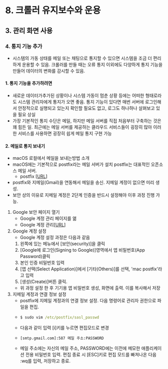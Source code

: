 # 8. 크롤러 유지보수와 운용
## 3. 관리 화면 사용
### 4. 통지 기능 추가
- 시스템의 가동 상태를 메일 또는 채팅으로 통지할 수 있으면 시스템을 조금 더 편리하게 운용할 수 있음. 크롤러를 만들 때는 오류 통지 이외에도 다양하게 통지 기능을 만들어 데이터의 변화를 감시할 수 있음.
#### 1. 통지 기능을 추가하려면
   -  새로운 데이터가추가된 상황이나 시스템 가동이 멈춘 상황 등에는 어떠한 형태로라도 시스템 관리자에게 통지가 오면 좋음. 통지 기능이 있다면 매번 서버에 로그인해서 안정적으로 실행되고 있는지 확인할 필요도 없고, 로그도 하나하나 살펴보고 있을 필요 상실
   -  가장 기본적인 통지 수단은 메일, 하지만 메일 서버를 직접 처음부터 구축하는 것은 꽤 힘든 일. 최근에는 메일 서버를 제공하는 클라우드 서비스들이 굉장히 많아 이러한 서비스를 사용하면 굉장히 쉽게 메일 통지 구현 가능
#### 2. 메일로 통지 보내기
   - macOS 로컬에서 메일을 보내는방법 소개
   - macOS에는 기본적으로 postfix라는 메일 서버가 설치 postfix는 대표적인 오픈소스 메일 서버.
     - postfix [[URL](http:/www.postfix.org/)]
   - postfix와 지메일(Gmail)을 연동해서 메일을 송신. 지메일 계정이 없으면 미리 생성.
   - 보안 상의 이유로 지메일 계정은 2단계 인증을 반드시 설정해야 이후 과정 진행 가능.
1. Google 보안 페이지 열기
   - Google 계정 관리 페이지를 엶
   - Google 계정 관리[[URL](https://myaccount.google.com)]
2. Google 계정 설정
   - Google 계정 설정 과정은 다음과 같음
   1. 왼쪽에 있는 메뉴에서 [보안(security)]을 클릭
   2. [Google에 로그인(Signing to Google)]영역에서 앱 비밀번호(App Password)클릭
   3. 본인 인증 비밀번호 입력
   4. [앱 선택(Select Application)]에서 [기타(Others)]를 선택, 'mac postfix'라고 입력
   5. [생성(Create)]버튼 클릭.
   - 위 과정 설정 한 후 기기용 앱 비밀번호 생성, 화면에 출력. 이를 복사해서 저장
3. 지메일 계정과 연결 정보 설정
   - postfix에 지메일 계정과의 연결 정보 설정. 다음 명령어로 관리자 권한으로 파일을 편집.
   - ```cmd
     $ sudo vim /etc/postfix/sasl_passwd
     ```
   - 다음과 같이 입력 [i]키를 누르면 편집모드로 변경
   - ```vim
     [smtp.gmail.com]:587 메일 주소:PASSWORD
     ```
   - 메일 주소에는 자신의 메일 주소, PASSWORD에는 이전에 메모한 애플리케이션 전용 비밀번호 입력. 편집 종료 시 [ESC]키로 편집 모드를 빠져나온 다음 :wq를 입력, 저장하고 종료.